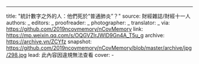 -------------
title: "統計數字之外的人：他們死於“普通肺炎”？"
source: 財經雜誌/財經十一人
authors: _
editors: _
proofreader: _
photographer: _
translator: _
via: https://github.com/2019ncovmemory/nCovMemory
link: https://mp.weixin.qq.com/s/OQGVZlrJWID9Gn4A_T5u_g
archive: https://archive.vn/ZCYfz
snapshot: https://github.com/2019ncovmemory/nCovMemory/blob/master/archive/jpg/298.jpg
lead: 此內容因違規無法查看
cover: -
